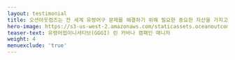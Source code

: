 ```yaml
---
layout: testimonial
title: 오션아웃컴즈는 전 세계 유령어구 문제를 해결하기 위해 필요한 중요한 자산을 가지고 있으며, 오션아웃컴즈의 남다른 전문성은 저희 프로젝트에 큰 도움이 되었습니다. 오션아웃컴즈-GGGI의 협력을 통해 전 세계 다양한 이해관계자와 소통하기 위한 방안을 마련하였고, 글로벌 기준에 맡는 전략을 공동 개발하였으며, 효과적인 협력을 위한 워크숍을 개발 및 개최하였습니다.
hero-image: https://s3-us-west-2.amazonaws.com/staticassets.oceanoutcomes.org/embedded+photos/testimonials/gggi-testimonial.png
teaser-text: 유령어업이니셔티브(GGGI) 린 카바나 캠패인 매니저
weight: 4
menuexclude: 'true'
---
```

